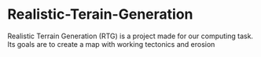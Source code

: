 # Realistic-Terain-Generation
Realistic Terrain Generation (RTG) is a project made for our computing task. Its goals are to create a map with working tectonics and erosion
